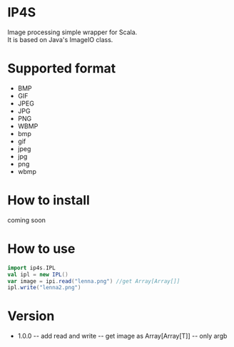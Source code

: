 # IP4S
Image processing simple wrapper for Scala.  
It is based on Java's ImageIO class.

# Supported format
- BMP
- GIF
- JPEG
- JPG
- PNG 
- WBMP
- bmp
- gif
- jpeg
- jpg
- png
- wbmp

# How to install
coming soon  

# How to use

```scala
import ip4s.IPL
val ipl = new IPL()
var image = ipi.read("lenna.png") //get Array[Array[]]
ipl.write("lenna2.png")
```

# Version
- 1.0.0
  -- add read and write
  -- get image as Array[Array[T]]
  -- only argb
